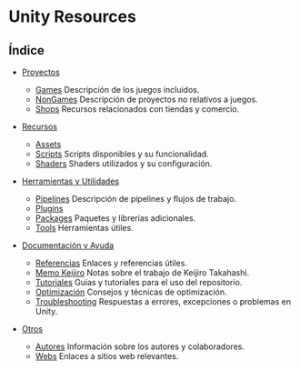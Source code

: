 # Unity Resources

## Índice

- [Proyectos](Proyectos/README.md)
  - [Games](Proyectos/Games/README.md) Descripción de los juegos incluidos.
  - [NonGames](Proyectos/NonGames/README.md) Descripción de proyectos no relativos a juegos.
  - [Shops](Proyectos/Shops/README.md) Recursos relacionados con tiendas y comercio.

- [Recursos](Recursos/README.md)
  - [Assets](Recursos/Assets/README.md)
  - [Scripts](Recursos/Scripts/README.md) Scripts disponibles y su funcionalidad.
  - [Shaders](Recursos/Shaders/README.md) Shaders utilizados y su configuración.

- [Herramientas y Utilidades](Herramientas_y_Utilidades/README.md)
  - [Pipelines](Herramientas_y_Utilidades/Pipelines/README.md) Descripción de pipelines y flujos de trabajo.
  - [Plugins](Herramientas_y_Utilidades/Plugins/README.md)
  - [Packages](Herramientas_y_Utilidades/Packages/README.md) Paquetes y librerías adicionales.
  - [Tools](Herramientas_y_Utilidades/Tools/README.md) Herramientas útiles.

- [Documentación y Ayuda](Documentacion_y_Ayuda/README.md)
  - [Referencias](Documentacion_y_Ayuda/Referencias/README.md) Enlaces y referencias útiles.
  - [Memo Keijiro](Documentacion_y_Ayuda/Referencias/keijiro_memo.md) Notas sobre el trabajo de Keijiro Takahashi.
  - [Tutoriales](Documentacion_y_Ayuda/Tutorials/README.md) Guías y tutoriales para el uso del repositorio.
  - [Optimización](Documentacion_y_Ayuda/Optimizacion/README.md) Consejos y técnicas de optimización.
  - [Troubleshooting](Documentacion_y_Ayuda/Troubleshooting/README.md) Respuestas a errores, excepciones o problemas en Unity.

- [Otros](Otros/README.md)
  - [Autores](Otros/Autores/README.md) Información sobre los autores y colaboradores.
  - [Webs](Otros/Webs/README.md) Enlaces a sitios web relevantes.
